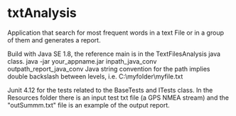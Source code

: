 # txtAnalysis
Application that search for most frequent words in a text File or in a group of them and generates a report.

Build with Java SE 1.8, the reference main is in the TextFilesAnalysis java class.
java -jar your_appname.jar inpath_java_conv outpath_report_java_conv
Java string convention for the path implies double backslash between levels, i.e. C:\\myfolder\\myfile.txt

Junit 4.12 for the tests related to the BaseTests and ITests class.
In the Resources folder there is an input test txt file (a GPS NMEA stream) and the "outSummm.txt" file is an example of the output report.
